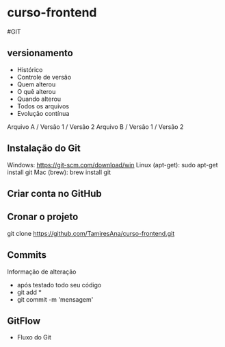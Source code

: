 # curso-frontend


#GIT
## versionamento
- Histórico
- Controle de versão
- Quem alterou
- O quê alterou
- Quando alterou
- Todos os arquivos
- Evolução contínua


Arquivo A / Versão 1 / Versão 2
Arquivo B / Versão 1 / Versão 2

## Instalação do Git
Windows: https://git-scm.com/download/win
Linux (apt-get): sudo apt-get install git
Mac (brew): brew install git

## Criar conta no GitHub

## Cronar o projeto
git clone https://github.com/TamiresAna/curso-frontend.git

## Commits
Informação de alteração
- após testado todo seu código
- git add *
- git commit -m 'mensagem'
## GitFlow
- Fluxo do Git

